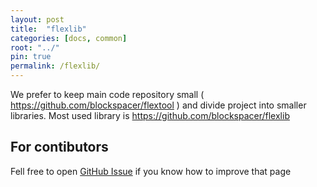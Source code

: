 ```yaml
---
layout: post
title:  "flexlib"
categories: [docs, common]
root: "../"
pin: true
permalink: /flexlib/
---
```


We prefer to keep main code repository small ( https://github.com/blockspacer/flextool ) and divide project into smaller libraries. Most used library is https://github.com/blockspacer/flexlib

## For contibutors

Fell free to open [GitHub Issue](https://github.com/blockspacer/flextool/issues) if you know how to improve that page
